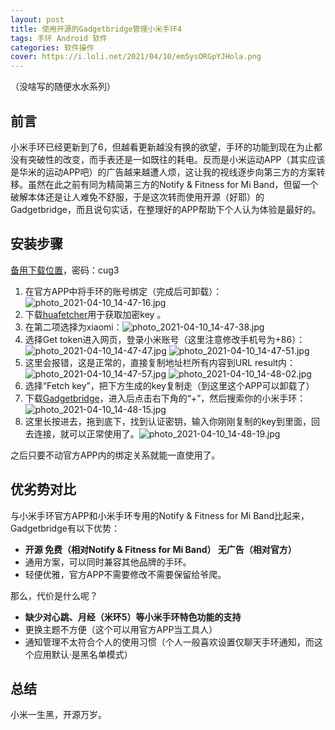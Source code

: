 ```yaml
---
layout: post
title: 使用开源的Gadgetbridge管理小米手环4
tags: 手环 Android 软件
categories: 软件操作
cover: https://i.loli.net/2021/04/10/em5ysORGpYJHola.png
---
```


（没啥写的随便水水系列）

## 前言

小米手环已经更新到了6，但越看更新越没有换的欲望，手环的功能到现在为止都没有突破性的改变，而手表还是一如既往的耗电。反而是小米运动APP（其实应该是华米的运动APP吧）的广告越来越遭人烦，这让我的视线逐步向第三方的方案转移。虽然在此之前有同为精简第三方的Notify & Fitness for Mi Band，但留一个破解本体还是让人难免不舒服，于是这次转而使用开源（好耶）的Gadgetbridge，而且说句实话，在整理好的APP帮助下个人认为体验是最好的。

## 安装步骤

[备用下载位置](go?url=https://takuron.lanzous.com/b0armx34f)，密码：cug3

1. 在官方APP中将手环的账号绑定（完成后可卸载）： ![photo_2021-04-10_14-47-16.jpg](https://i.loli.net/2021/04/10/2W3lUxhYoSRyiHA.jpg)
2. 下载[huafetcher](go?url=https://codeberg.org/vanous/huafetcher)用于获取加密key 。
3. 在第二项选择为xiaomi：![photo_2021-04-10_14-47-38.jpg](https://i.loli.net/2021/04/10/TPrMg1OHoKb6RL8.jpg)
4. 选择Get token进入网页，登录小米账号（这里注意修改手机号为+86）：![photo_2021-04-10_14-47-47.jpg](https://i.loli.net/2021/04/10/pzZSOuPiwDX6HqY.jpg) ![photo_2021-04-10_14-47-51.jpg](https://i.loli.net/2021/04/10/lyeKfqND7PRovrV.jpg)
5. 这里会报错，这是正常的，直接复制地址栏所有内容到URL result内：![photo_2021-04-10_14-47-57.jpg](https://i.loli.net/2021/04/10/j3o2SiMUryEH7IX.jpg) ![photo_2021-04-10_14-48-02.jpg](https://i.loli.net/2021/04/10/hsCqDYbkFyHPUun.jpg)
6. 选择“Fetch key”，把下方生成的key复制走（到这里这个APP可以卸载了）
7. 下载[Gadgetbridge](go?url=https://codeberg.org/Freeyourgadget/Gadgetbridge)，进入后点击右下角的“+”，然后搜索你的小米手环：![photo_2021-04-10_14-48-15.jpg](https://i.loli.net/2021/04/10/3nitAx8zl6vePhp.jpg)
8. 这里长按进去，拖到底下，找到认证密钥，输入你刚刚复制的key到里面，回去连接，就可以正常使用了。![photo_2021-04-10_14-48-19.jpg](https://i.loli.net/2021/04/10/Ww3GpNkdzHTuvPD.jpg)

之后只要不动官方APP内的绑定关系就能一直使用了。

## 优劣势对比

与小米手环官方APP和小米手环专用的Notify & Fitness for Mi Band比起来，Gadgetbridge有以下优势：

- **开源  免费（相对Notify & Fitness for Mi Band） 无广告（相对官方）** 
- 通用方案，可以同时兼容其他品牌的手环。
- 轻便优雅，官方APP不需要修改不需要保留给爷爬。

那么，代价是什么呢？

- **缺少对心跳、月经（米环5）等小米手环特色功能的支持**
- 更换主题不方便（这个可以用官方APP当工具人）
- 通知管理不太符合个人的使用习惯（个人一般喜欢设置仅聊天手环通知，而这个应用默认·是黑名单模式）


## 总结

小米一生黑，开源万岁。

